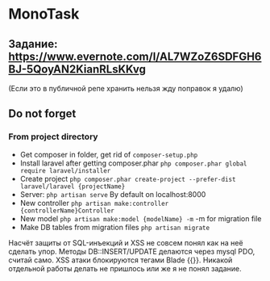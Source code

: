 # MonoTask

## Задание: https://www.evernote.com/l/AL7WZoZ6SDFGH6BJ-5QoyAN2KianRLsKKvg 
(Если это в публичной репе хранить нельзя жду поправок я удалю)
## Do not forget
### From project directory
- Get composer in folder, get rid of ``` composer-setup.php ```
- Install laravel after getting composer.phar  ``` php composer.phar global require laravel/installer ```  
- Create project ``` php composer.phar create-project --prefer-dist laravel/laravel {projectName} ```
- Server: ``` php artisan serve ``` By default on localhost:8000
- New controller ``` php artisan make:controller {controllerName}Controller ```
- New model ``` php artisan make:model {modelName} -m ``` -m for migration file
- Make DB tables from migration files ``` php artisan migrate ```

Насчёт защиты от SQL-инъекций и XSS не совсем понял как на неё сделать упор. Методы DB::INSERT/UPDATE делаются через mysql PDO, считай само. 
XSS атаки блокируются тегами Blade {{}}. Никакой отдельной работы делать не пришлось или же я не понял задание.

